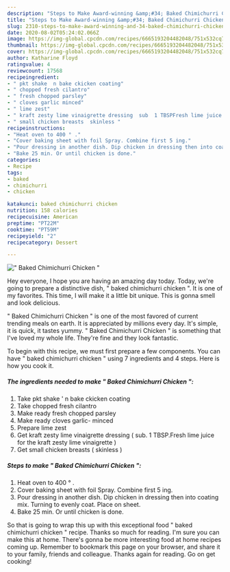 ```yaml
---
description: "Steps to Make Award-winning &amp;#34; Baked Chimichurri Chicken &amp;#34;"
title: "Steps to Make Award-winning &amp;#34; Baked Chimichurri Chicken &amp;#34;"
slug: 2310-steps-to-make-award-winning-and-34-baked-chimichurri-chicken-and-34
date: 2020-08-02T05:24:02.066Z
image: https://img-global.cpcdn.com/recipes/6665193204482048/751x532cq70/baked-chimichurri-chicken-recipe-main-photo.jpg
thumbnail: https://img-global.cpcdn.com/recipes/6665193204482048/751x532cq70/baked-chimichurri-chicken-recipe-main-photo.jpg
cover: https://img-global.cpcdn.com/recipes/6665193204482048/751x532cq70/baked-chimichurri-chicken-recipe-main-photo.jpg
author: Katharine Floyd
ratingvalue: 4
reviewcount: 17568
recipeingredient:
- " pkt shake  n bake ckicken coating"
- " chopped fresh cilantro"
- " fresh chopped parsley"
- " cloves garlic minced"
- " lime zest"
- " kraft zesty lime vinaigrette dressing  sub  1 TBSPFresh lime juice for the kraft zesty lime vinaigrette "
- " small chicken breasts  skinless "
recipeinstructions:
- "Heat oven to 400 ° ."
- "Cover baking sheet with foil Spray. Combine first 5 ing."
- "Pour dressing in another dish. Dip chicken in dressing then into coating mix. Turning to evenly coat. Place on sheet."
- "Bake 25 min. Or until chicken is done."
categories:
- Recipe
tags:
- baked
- chimichurri
- chicken

katakunci: baked chimichurri chicken 
nutrition: 158 calories
recipecuisine: American
preptime: "PT22M"
cooktime: "PT59M"
recipeyield: "2"
recipecategory: Dessert

---
```



![&#34; Baked Chimichurri Chicken &#34;](https://img-global.cpcdn.com/recipes/6665193204482048/751x532cq70/baked-chimichurri-chicken-recipe-main-photo.jpg)

Hey everyone, I hope you are having an amazing day today. Today, we're going to prepare a distinctive dish, &#34; baked chimichurri chicken &#34;. It is one of my favorites. This time, I will make it a little bit unique. This is gonna smell and look delicious.

&#34; Baked Chimichurri Chicken &#34; is one of the most favored of current trending meals on earth. It is appreciated by millions every day. It's simple, it is quick, it tastes yummy. &#34; Baked Chimichurri Chicken &#34; is something that I've loved my whole life. They're fine and they look fantastic.




To begin with this recipe, we must first prepare a few components. You can have &#34; baked chimichurri chicken &#34; using 7 ingredients and 4 steps. Here is how you cook it.

<!--inarticleads1-->

##### The ingredients needed to make &#34; Baked Chimichurri Chicken &#34;:

1. Take  pkt shake &#39; n bake ckicken coating
1. Take  chopped fresh cilantro
1. Make ready  fresh chopped parsley
1. Make ready  cloves garlic- minced
1. Prepare  lime zest
1. Get  kraft zesty lime vinaigrette dressing ( sub.  1 TBSP.Fresh lime juice for the kraft zesty lime vinaigrette )
1. Get  small chicken breasts ( skinless )




<!--inarticleads2-->

##### Steps to make &#34; Baked Chimichurri Chicken &#34;:

1. Heat oven to 400 ° .
1. Cover baking sheet with foil Spray. Combine first 5 ing.
1. Pour dressing in another dish. Dip chicken in dressing then into coating mix. Turning to evenly coat. Place on sheet.
1. Bake 25 min. Or until chicken is done.




So that is going to wrap this up with this exceptional food &#34; baked chimichurri chicken &#34; recipe. Thanks so much for reading. I'm sure you can make this at home. There's gonna be more interesting food at home recipes coming up. Remember to bookmark this page on your browser, and share it to your family, friends and colleague. Thanks again for reading. Go on get cooking!
